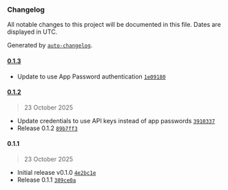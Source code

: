 ### Changelog

All notable changes to this project will be documented in this file. Dates are displayed in UTC.

Generated by [`auto-changelog`](https://github.com/CookPete/auto-changelog).

#### [0.1.3](https://github.com/tonycodes/n8n-nodes-quick-bitbucket/compare/0.1.2...0.1.3)

- Update to use App Password authentication [`1e09180`](https://github.com/tonycodes/n8n-nodes-quick-bitbucket/commit/1e0918086a6cf140214e31fbce15ef62508251c8)

#### [0.1.2](https://github.com/tonycodes/n8n-nodes-quick-bitbucket/compare/0.1.1...0.1.2)

> 23 October 2025

- Update credentials to use API keys instead of app passwords [`3910337`](https://github.com/tonycodes/n8n-nodes-quick-bitbucket/commit/39103378d1ff493fdde2ad9713f002fb572d0e57)
- Release 0.1.2 [`89b7ff3`](https://github.com/tonycodes/n8n-nodes-quick-bitbucket/commit/89b7ff320353513ff17749950127be5b6e51d3b2)

#### 0.1.1

> 23 October 2025

- Initial release v0.1.0 [`4e2bc1e`](https://github.com/tonycodes/n8n-nodes-quick-bitbucket/commit/4e2bc1e98e83daf937395a0b15c496a4139a1169)
- Release 0.1.1 [`389ce0a`](https://github.com/tonycodes/n8n-nodes-quick-bitbucket/commit/389ce0a6b159e36afcb7def31fb1b94989ba31c8)
